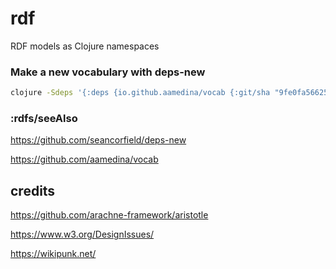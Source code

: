 # rdf
RDF models as Clojure namespaces

### Make a new vocabulary with deps-new
``` bash
clojure -Sdeps '{:deps {io.github.aamedina/vocab {:git/sha "9fe0fa56625b9a7ceaf92b9f285863678ad3d786"}}}' -Tnew create :template aamedina/vocab :name net.wikipunk/example :rdfa/prefix "example" :rdfa/uri '"https://wikipunk.net/example/"' :git/sha '"7e688f78c3bfb92fa735f0f11d1418cd73a5b20a"'
```

### :rdfs/seeAlso 
https://github.com/seancorfield/deps-new

https://github.com/aamedina/vocab

## credits
https://github.com/arachne-framework/aristotle

https://www.w3.org/DesignIssues/

https://wikipunk.net/
